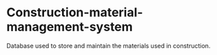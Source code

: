 # Construction-material-management-system

Database used to store and maintain the materials used in construction.
